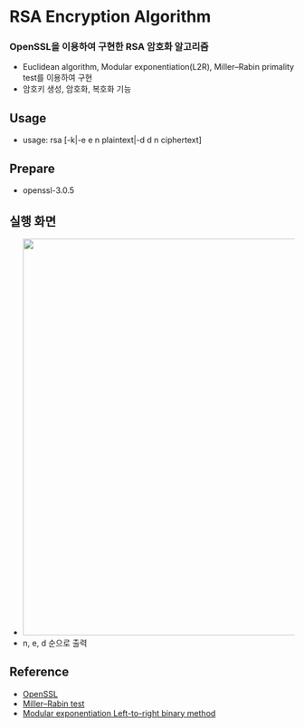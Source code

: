 # RSA Encryption Algorithm
### OpenSSL을 이용하여 구현한 RSA 암호화 알고리즘
- Euclidean algorithm, Modular exponentiation(L2R), Miller–Rabin primality test를 이용하여 구현
- 암호키 생성, 암호화, 복호화 기능

## Usage
- usage: rsa [-k|-e e n plaintext|-d d n ciphertext] </br>

## Prepare
- openssl-3.0.5

## 실행 화면
- <img src="https://github.com/ehn1225/BoB/assets/5174517/fa3adb50-490b-47c7-8489-b61a2fbde435" width="700"></img>
- n, e, d 순으로 출력

## Reference
- [OpenSSL](https://www.openssl.org/)
- [Miller–Rabin test](https://en.wikipedia.org/wiki/Miller%E2%80%93Rabin_primality_test#Miller%E2%80%93Rabin_test)
- [Modular exponentiation Left-to-right binary method](https://en.wikipedia.org/wiki/Modular_exponentiation#Left-to-right_binary_method)
